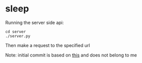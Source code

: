 # sleep

Running the server side api:
```
cd server
./server.py
```

Then make a request to the specified url

Note: initial commit is based on [this](https://blog.miguelgrinberg.com/post/designing-a-restful-api-with-python-and-flask) and does not belong to me
